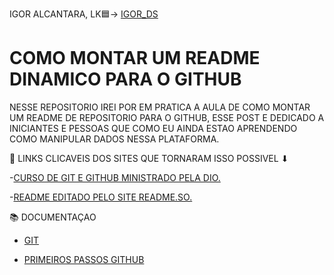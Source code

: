 
IGOR ALCANTARA, LK🟦-> [IGOR_DS](www.linkedin.com/in/igor-alcantaradatascience-879294248)
 
# COMO  MONTAR UM README DINAMICO PARA O GITHUB

NESSE REPOSITORIO IREI POR EM PRATICA A AULA DE COMO MONTAR UM README DE REPOSITORIO PARA O GITHUB, ESSE POST E DEDICADO A INICIANTES E PESSOAS QUE COMO EU AINDA ESTAO APRENDENDO COMO MANIPULAR DADOS NESSA PLATAFORMA.

🔗 LINKS CLICAVEIS DOS SITES QUE TORNARAM ISSO POSSIVEL ⬇

 -[CURSO DE GIT E GITHUB MINISTRADO PELA DIO.](https://www.dio.me/bootcamp/bootcamp-squadio?ref=H8BAGXJHR5)

 -[README EDITADO PELO SITE README.SO.](https://readme.so/pt)


📚 DOCUMENTAÇAO 


- [GIT](https://readme.so/pt)

- [PRIMEIROS PASSOS GITHUB ](https://docs.github.com/pt/get-started/writing-on-github/getting-started-with-writing-and-formatting-on-github/quickstart-for-writing-on-github)
